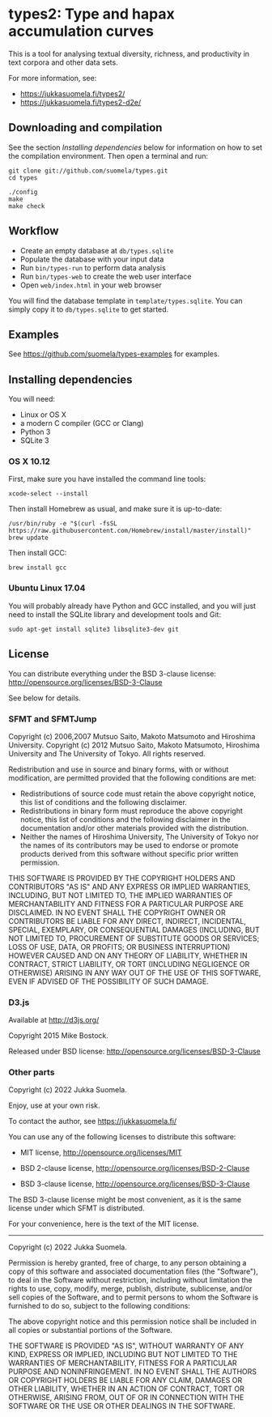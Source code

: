 types2: Type and hapax accumulation curves
==========================================

This is a tool for analysing textual diversity, richness, and
productivity in text corpora and other data sets.

For more information, see:

  - https://jukkasuomela.fi/types2/
  - https://jukkasuomela.fi/types2-d2e/


Downloading and compilation
---------------------------

See the section *Installing dependencies* below for information on how
to set the compilation environment. Then open a terminal and run:

    git clone git://github.com/suomela/types.git
    cd types

    ./config
    make
    make check


Workflow
--------

  - Create an empty database at `db/types.sqlite`
  - Populate the database with your input data
  - Run `bin/types-run` to perform data analysis
  - Run `bin/types-web` to create the web user interface
  - Open `web/index.html` in your web browser

You will find the database template in `template/types.sqlite`.
You can simply copy it to `db/types.sqlite` to get started.


Examples
--------

See https://github.com/suomela/types-examples for examples.


Installing dependencies
-----------------------

You will need:

  - Linux or OS X
  - a modern C compiler (GCC or Clang)
  - Python 3
  - SQLite 3


### OS X 10.12

First, make sure you have installed the command line tools:

    xcode-select --install

Then install Homebrew as usual, and make sure it is up-to-date:

    /usr/bin/ruby -e "$(curl -fsSL https://raw.githubusercontent.com/Homebrew/install/master/install)"
    brew update

Then install GCC:

    brew install gcc


### Ubuntu Linux 17.04

You will probably already have Python and GCC installed, and you will
just need to install the SQLite library and development tools and Git:

    sudo apt-get install sqlite3 libsqlite3-dev git


License
-------

You can distribute everything under the BSD 3-clause license:
http://opensource.org/licenses/BSD-3-Clause

See below for details.


### SFMT and SFMTJump

Copyright (c) 2006,2007 Mutsuo Saito, Makoto Matsumoto and Hiroshima
University.
Copyright (c) 2012 Mutsuo Saito, Makoto Matsumoto, Hiroshima University
and The University of Tokyo.
All rights reserved.

Redistribution and use in source and binary forms, with or without
modification, are permitted provided that the following conditions are
met:

* Redistributions of source code must retain the above copyright
  notice, this list of conditions and the following disclaimer.
* Redistributions in binary form must reproduce the above
  copyright notice, this list of conditions and the following
  disclaimer in the documentation and/or other materials provided
  with the distribution.
* Neither the names of Hiroshima University, The University of
  Tokyo nor the names of its contributors may be used to endorse
  or promote products derived from this software without specific
  prior written permission.

THIS SOFTWARE IS PROVIDED BY THE COPYRIGHT HOLDERS AND CONTRIBUTORS
"AS IS" AND ANY EXPRESS OR IMPLIED WARRANTIES, INCLUDING, BUT NOT
LIMITED TO, THE IMPLIED WARRANTIES OF MERCHANTABILITY AND FITNESS FOR
A PARTICULAR PURPOSE ARE DISCLAIMED. IN NO EVENT SHALL THE COPYRIGHT
OWNER OR CONTRIBUTORS BE LIABLE FOR ANY DIRECT, INDIRECT, INCIDENTAL,
SPECIAL, EXEMPLARY, OR CONSEQUENTIAL DAMAGES (INCLUDING, BUT NOT
LIMITED TO, PROCUREMENT OF SUBSTITUTE GOODS OR SERVICES; LOSS OF USE,
DATA, OR PROFITS; OR BUSINESS INTERRUPTION) HOWEVER CAUSED AND ON ANY
THEORY OF LIABILITY, WHETHER IN CONTRACT, STRICT LIABILITY, OR TORT
(INCLUDING NEGLIGENCE OR OTHERWISE) ARISING IN ANY WAY OUT OF THE USE
OF THIS SOFTWARE, EVEN IF ADVISED OF THE POSSIBILITY OF SUCH DAMAGE.


### D3.js

Available at http://d3js.org/

Copyright 2015 Mike Bostock.

Released under BSD license:
http://opensource.org/licenses/BSD-3-Clause


### Other parts

Copyright (c) 2022 Jukka Suomela.

Enjoy, use at your own risk.

To contact the author, see https://jukkasuomela.fi/

You can use any of the following licenses to distribute this software:

  - MIT license, http://opensource.org/licenses/MIT

  - BSD 2-clause license, http://opensource.org/licenses/BSD-2-Clause

  - BSD 3-clause license, http://opensource.org/licenses/BSD-3-Clause

The BSD 3-clause license might be most convenient, as it is the same
license under which SFMT is distributed.

For your convenience, here is the text of the MIT license.

----

Copyright (c) 2022 Jukka Suomela.

Permission is hereby granted, free of charge, to any person obtaining a copy
of this software and associated documentation files (the "Software"), to deal
in the Software without restriction, including without limitation the rights
to use, copy, modify, merge, publish, distribute, sublicense, and/or sell
copies of the Software, and to permit persons to whom the Software is
furnished to do so, subject to the following conditions:

The above copyright notice and this permission notice shall be included in
all copies or substantial portions of the Software.

THE SOFTWARE IS PROVIDED "AS IS", WITHOUT WARRANTY OF ANY KIND, EXPRESS OR
IMPLIED, INCLUDING BUT NOT LIMITED TO THE WARRANTIES OF MERCHANTABILITY,
FITNESS FOR A PARTICULAR PURPOSE AND NONINFRINGEMENT. IN NO EVENT SHALL THE
AUTHORS OR COPYRIGHT HOLDERS BE LIABLE FOR ANY CLAIM, DAMAGES OR OTHER
LIABILITY, WHETHER IN AN ACTION OF CONTRACT, TORT OR OTHERWISE, ARISING FROM,
OUT OF OR IN CONNECTION WITH THE SOFTWARE OR THE USE OR OTHER DEALINGS IN
THE SOFTWARE.
